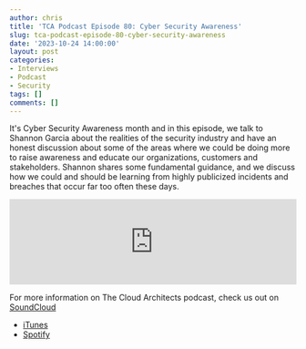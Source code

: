 ```yaml
---
author: chris
title: 'TCA Podcast Episode 80: Cyber Security Awareness'
slug: tca-podcast-episode-80-cyber-security-awareness
date: '2023-10-24 14:00:00'
layout: post
categories:
- Interviews
- Podcast
- Security
tags: []
comments: []
---
```


It's Cyber Security Awareness month and in this episode, we talk to Shannon Garcia about the realities of the security industry and have an honest discussion about some of the areas where we could be doing more to raise awareness and educate our organizations, customers and stakeholders. Shannon shares some fundamental guidance, and we discuss how we could and should be learning from highly publicized incidents and breaches that occur far too often these days.

<p><iframe width="100%" height="150" scrolling="no" frameborder="no" allow="autoplay" src="https://w.soundcloud.com/player/?url=https%3A//api.soundcloud.com/tracks/1648728300&color=%23ff5500&auto_play=false&hide_related=false&show_comments=true&show_user=true&show_reposts=false&show_teaser=true&visual=true"></iframe></p>

For more information on The Cloud Architects podcast, check us out on [SoundCloud](https://soundcloud.com/thecloudarchitects/)

*   [iTunes](https://itunes.apple.com/us/podcast/the-cloud-architects-podcast/id1264479296?mt=2)
*   [Spotify](https://open.spotify.com/show/1GIpALJ9upyupGLLGIbUBD)
